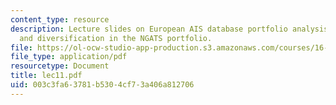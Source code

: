 ```yaml
---
content_type: resource
description: Lecture slides on European AIS database portfolio analysis, and dependency
  and diversification in the NGATS portfolio.
file: https://ol-ocw-studio-app-production.s3.amazonaws.com/courses/16-72-air-traffic-control-fall-2006/003c3fa63781b5304cf73a406a812706_lec11.pdf
file_type: application/pdf
resourcetype: Document
title: lec11.pdf
uid: 003c3fa6-3781-b530-4cf7-3a406a812706
---
```

